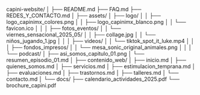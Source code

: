 capini-website/
│
├── README.md
├── FAQ.md
├── REDES_Y_CONTACTO.md
│
├── assets/
│   ├── logo/
│   │   ├── logo_capinimx_colores.png
│   │   ├── logo_capinimx_blanco.png
│   │   └── favicon.ico
│   │
│   ├── fotos_eventos/
│   │   └── viernes_sensacional_2025_05/
│   │       ├── collage.jpg
│   │       └── niños_jugando_1.jpg
│   │
│   ├── videos/
│   │   └── tiktok_spot_it_luke.mp4
│   │
│   ├── fondos_impresos/
│   │   └── mesa_sonic_original_animales.png
│   │
│   └── podcast/
│       ├── asi_somos_capitulo_01.png
│       └── resumen_episodio_01.md
│
├── contenido_web/
│   ├── inicio.md
│   ├── quienes_somos.md
│   ├── servicios.md
│   ├── estimulacion_temprana.md
│   ├── evaluaciones.md
│   ├── trastornos.md
│   ├── talleres.md
│   └── contacto.md
│
└── docs/
    ├── calendario_actividades_2025.pdf
    └── brochure_capini.pdf

